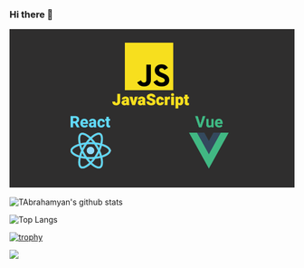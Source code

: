 ### Hi there 👋

![Header](https://github.com/TAbrahamyan/TAbrahamyan/blob/master/header.png?raw=true)

<div>

  ![TAbrahamyan's github stats](https://github-readme-stats.vercel.app/api?username=TAbrahamyan&show_icons=true&theme=merko)

  <div>

  ![Top Langs](https://github-readme-stats.vercel.app/api/top-langs/?username=TAbrahamyan&show_icons=true&theme=merko)
  </div>
</div>

[![trophy](https://github-profile-trophy.vercel.app/?username=TAbrahamyan&theme=gruvbox&row=2&column=3)](https://github.com/TAbrahamyan/github-profile-trophy)

<img src="https://i.gifer.com/origin/60/6035e4a59e42c51db09d229a0dbf3134_w200.gif" width="22%">
